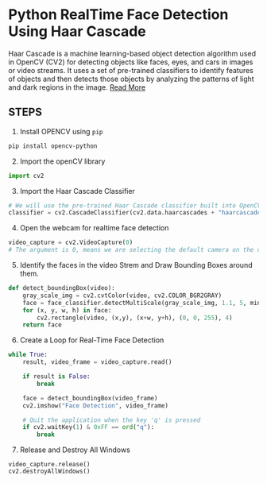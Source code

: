# Python RealTime Face Detection Using Haar Cascade 

Haar Cascade is a machine learning-based object detection algorithm used in OpenCV (CV2) for detecting objects like faces, eyes, and cars in images or video streams. It uses a set of pre-trained classifiers to identify features of objects and then detects those objects by analyzing the patterns of light and dark regions in the image. [Read More]('https://docs.opencv.org/3.4/db/d28/tutorial_cascade_classifier.html' "Haar Cascade") 

## STEPS
1. Install OPENCV using `pip`
```bash
pip install opencv-python
```

2. Import the openCV library
```py
import cv2
```

3. Import the Haar Cascade Classifier
```py
# We will use the pre-trained Haar Cascade classifier built into OpenCV
classifier = cv2.CascadeClassifier(cv2.data.haarcascades + "haarcascade_frontalface_default.xml")
```

4. Open the webcam for realtime face detection
```py
video_capture = cv2.VideoCapture(0)
# The argument is 0, means we are selecting the default camera on the device.
```

5. Identify the faces in the video Strem and Draw Bounding Boxes around them.
```py
def detect_boundingBox(video):
    gray_scale_img = cv2.cvtColor(video, cv2.COLOR_BGR2GRAY)
    face = face_classifier.detectMultiScale(gray_scale_img, 1.1, 5, minSize=(40, 40))
    for (x, y, w, h) in face:
        cv2.rectangle(video, (x,y), (x+w, y+h), (0, 0, 255), 4)
    return face
```

6. Create a Loop for Real-Time Face Detection
```py
while True:
    result, video_frame = video_capture.read()

    if result is False:
        break 

    face = detect_boundingBox(video_frame)
    cv2.imshow("Face Detection", video_frame)

    # Quit the application when the key 'q' is pressed
    if cv2.waitKey(1) & 0xFF == ord("q"):
        break
```

7. Release and Destroy All Windows
```
video_capture.release()
cv2.destroyAllWindows()
```

